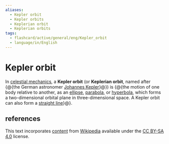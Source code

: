 ```yaml
---
aliases:
  - Kepler orbit
  - Kepler orbits
  - Keplerian orbit
  - Keplerian orbits
tags:
  - flashcard/active/general/eng/Kepler_orbit
  - language/in/English
---
```


# Kepler orbit

In [celestial mechanics](celestial%20mechanics.md), a __Kepler orbit__ (or __Keplerian orbit__, named after {@{the German astronomer [Johannes Kepler](Johannes%20Kepler.md)}@}) is {@{the motion of one body relative to another, as an [ellipse](ellipse.md), [parabola](parabola.md), or [hyperbola](hyperbola.md), which forms a two-dimensional orbital plane in three-dimensional space. A Kepler orbit can also form a [straight line](line%20(geometry).md)}@}. <!--SR:!2025-03-12,176,310!2025-10-12,320,290-->

## references

This text incorporates [content](https://en.wikipedia.org/wiki/Kepler_orbit) from [Wikipedia](Wikipedia.md) available under the [CC BY-SA 4.0](https://creativecommons.org/licenses/by-sa/4.0/) license.
